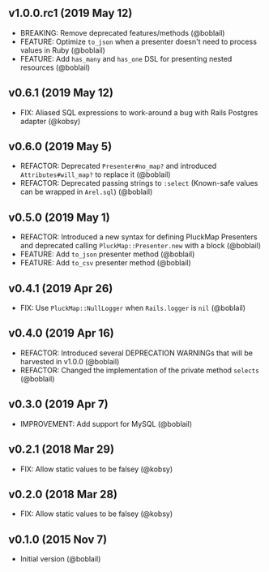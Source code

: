 ## v1.0.0.rc1 (2019 May 12)

* BREAKING: Remove deprecated features/methods (@boblail)
* FEATURE: Optimize `to_json` when a presenter doesn't need to process values in Ruby (@boblail)
* FEATURE: Add `has_many` and `has_one` DSL for presenting nested resources (@boblail)

## v0.6.1 (2019 May 12)

* FIX: Aliased SQL expressions to work-around a bug with Rails Postgres adapter (@kobsy)

## v0.6.0 (2019 May 5)

* REFACTOR: Deprecated `Presenter#no_map?` and introduced `Attributes#will_map?` to replace it (@boblail)
* REFACTOR: Deprecated passing strings to `:select` (Known-safe values can be wrapped in `Arel.sql`) (@boblail)

## v0.5.0 (2019 May 1)

* REFACTOR: Introduced a new syntax for defining PluckMap Presenters and deprecated calling `PluckMap::Presenter.new` with a block (@boblail)
* FEATURE: Add `to_json` presenter method (@boblail)
* FEATURE: Add `to_csv` presenter method (@boblail)

## v0.4.1 (2019 Apr 26)

* FIX: Use `PluckMap::NullLogger` when `Rails.logger` is `nil` (@boblail)

## v0.4.0 (2019 Apr 16)

* REFACTOR: Introduced several DEPRECATION WARNINGs that will be harvested in v1.0.0 (@boblail)
* REFACTOR: Changed the implementation of the private method `selects` (@boblail)

## v0.3.0 (2019 Apr 7)

* IMPROVEMENT: Add support for MySQL (@boblail)

## v0.2.1 (2018 Mar 29)

* FIX: Allow static values to be falsey (@kobsy)

## v0.2.0 (2018 Mar 28)

* FIX: Allow static values to be falsey (@kobsy)

## v0.1.0 (2015 Nov 7)

* Initial version (@boblail)
